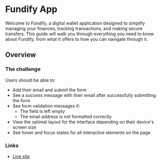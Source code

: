 # Fundify App

Welcome to Fundify, a digital wallet application designed to simplify managing your finances, tracking transactions, and making secure transfers. This guide will walk you through everything you need to know about Fundify, from what it offers to how you can navigate through it.


## Overview

### The challenge

Users should be able to:

- Add their email and submit the form
- See a success message with their email after successfully submitting the form
- See form validation messages if:
  - The field is left empty
  - The email address is not formatted correctly
- View the optimal layout for the interface depending on their device's screen size
- See hover and focus states for all interactive elements on the page



### Links

- [Live site]()




